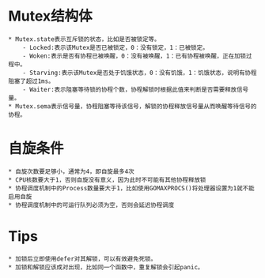 # Mutex结构体
    * Mutex.state表示互斥锁的状态，比如是否被锁定等。
        - Locked:表示该Mutex是否已被锁定，0：没有锁定，1：已被锁定。
        - Woken:表示是否有协程已被唤醒，0：没有被唤醒，1：已有协程被唤醒，正在加锁过程中。
        - Starving:表示该Mutex是否处于饥饿状态，0：没有饥饿，1：饥饿状态，说明有协程阻塞了超过1ms。
        - Waiter:表示阻塞等待锁的协程个数，协程解锁时根据此值来判断是否需要释放信号量。
    * Mutex.sema表示信号量，协程阻塞等待该信号，解锁的协程释放信号量从而唤醒等待信号的协程。
# 自旋条件
    * 自旋次数要足够小，通常为4，即自旋最多4次
    * CPU核数要大于1，否则自旋没有意义，因为此时不可能有其他协程释放锁
    * 协程调度机制中的Process数量要大于1，比如使用GOMAXPROCS()将处理器设置为1就不能启用自旋
    * 协程调度机制中的可运行队列必须为空，否则会延迟协程调度
# Tips
    * 加锁后立即使用defer对其解锁，可以有效避免死锁。
    * 加锁和解锁应该成对出现，比如同一个函数中，重复解锁会引起panic。
 